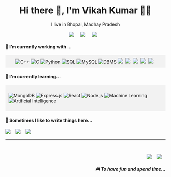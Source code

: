 <h1 align='center'> Hi there 👋, I'm Vikah Kumar  👩‍💻 </h1>

<p align='center'>
  I live in Bhopal, Madhay Pradesh </b> 
</p>
<p align='center'>
  <a href="https://twitter.com/VikashK38439456?s=03"><img src="https://img.shields.io/badge/twitter-%231DA1F2.svg?&style=for-the-badge&logo=twitter&logoColor=white" /></a>&nbsp;&nbsp;&nbsp;&nbsp;
  <a href="https://www.linkedin.com/in/vikash-kumar-computer-science"><img src="https://img.shields.io/badge/linkedin-%230077B5.svg?&style=for-the-badge&logo=linkedin&logoColor=white" /></a>&nbsp;&nbsp;&nbsp;&nbsp;
  <a href="vikashkumarbth381@gmail.com"><img src="https://img.shields.io/badge/gmail-%23D14836.svg?&style=for-the-badge&logo=gmail&logoColor=white" /></a>&nbsp;&nbsp;&nbsp;&nbsp;
</p>
<h4>🔭  I’m currently working with ...</h4>
<div align="center" style="background-color: #f2f2f2; padding: 10px;">
<img src="https://img.shields.io/badge/C++-00599C?style=for-the-badge&logo=c%2B%2B&logoColor=white&color=blue" alt="C++" />
<img src="https://img.shields.io/badge/C-555555?style=for-the-badge&logo=C&logoColor=white" alt="C" />
<img src="https://img.shields.io/badge/Python-3776AB?style=for-the-badge&logo=python&logoColor=white&color=yellow" alt="Python" />
<img src="https://img.shields.io/badge/SQL-003B57?style=for-the-badge&logo=sql&logoColor=white" alt="SQL" />
<img src="https://img.shields.io/badge/MySQL-4479A1?style=for-the-badge&logo=mysql&logoColor=white" alt="MySQL" />
<img src="https://img.shields.io/badge/DBMS-003B57?style=for-the-badge" alt="DBMS" />
<img src="https://img.shields.io/badge/html5%20-%23e34f26.svg?&style=for-the-badge&logo=html5&logoColor=white" />&nbsp;&nbsp;<img src="https://img.shields.io/badge/CSS3-1572B6?&style=for-the-badge&logo=css3&logoColor=white" />&nbsp;&nbsp;<img src="https://img.shields.io/badge/JavaScript-F7DF1E?style=for-the-badge&logo=javascript&logoColor=black" />&nbsp;&nbsp;<img src="https://img.shields.io/badge/React-20232A?style=for-the-badge&logo=react&logoColor=61DAFB" />&nbsp;&nbsp;<img src="https://img.shields.io/badge/Bootstrap-563D7C?style=for-the-badge&logo=bootstrap&logoColor=white">&nbsp;&nbsp;</div>
</p>
<h4>🌱  I'm currently learning...</h4>
 <div align="left" style="background-color: #f2f2f2; padding: 10px;">
  <p>
    <img src="https://img.shields.io/badge/MongoDB-47A248?style=for-the-badge&logo=mongodb&logoColor=white" alt="MongoDB" style="display: inline-block;" />
    <img src="https://img.shields.io/badge/Express.js-000000?style=for-the-badge&logo=express&logoColor=white" alt="Express.js" style="display: inline-block;" />
    <img src="https://img.shields.io/badge/React-61DAFB?style=for-the-badge&logo=react&logoColor=white" alt="React" style="display: inline-block;" />
    <img src="https://img.shields.io/badge/Node.js-339933?style=for-the-badge&logo=node.js&logoColor=white" alt="Node.js" style="display: inline-block;" />
    <img src="https://img.shields.io/badge/Machine_Learning-003B57?style=for-the-badge&logo=machine-learning&logoColor=white" alt="Machine Learning" style="display: inline-block;" />
    <img src="https://img.shields.io/badge/Artificial_Intelligence-003B57?style=for-the-badge&logo=artificial-intelligence&logoColor=white" alt="Artificial Intelligence" style="display: inline-block;" /> 
  </p>
</div>



 


<p align='right'>
<h4>💬  Sometimes I like to write things here...</h4>
  <a href="https://dev.to/stefanyvasc"><img src="https://img.shields.io/badge/DEV.TO-%230A0A0A.svg?&style=for-the-badge&logo=dev-dot-to&logoColor=white" /></a>&nbsp;&nbsp;&nbsp;
  <a href="https://medium.com/@stefany.vasc.sa"><img src="https://img.shields.io/badge/medium-%2312100E.svg?&style=for-the-badge&logo=medium&logoColor=white" /></a>&nbsp;&nbsp;&nbsp;
  <a href="https://stefanysa.netlify.app/"><img src="https://img.shields.io/badge/-My%20Blog-17bf63?&style=for-the-badge&logo=blog&logoColor=black" /></a>&nbsp;&nbsp;&nbsp;
</p>


<hr>

<br>
<p align="right">
  <a href="https://open.spotify.com/playlist/2w8GYqYdH6ve3g0nGcJcgE?si=7bCl8yynR2Saz4VPR6mDXQ"><img src="https://img.shields.io/badge/spotify-%231ED760.svg?&style=for-the-badge&logo=spotify&logoColor=white" /></a>&nbsp;&nbsp;&nbsp;
  <a href="steamcommunity.com/id/SteVasc/"><img src="https://img.shields.io/badge/Steam-%23000000.svg?&style=for-the-badge&logo=steam&logoColor=white" /></a>&nbsp;&nbsp;&nbsp;
  <h5 align="right">🎮 To have fun and spend time...</h5>
</p>
